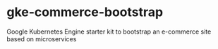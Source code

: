 # gke-commerce-bootstrap
Google Kubernetes Engine starter kit to bootstrap an e-commerce site based on microservices
